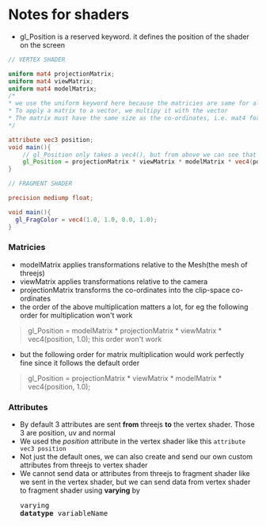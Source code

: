 # Notes for shaders

* gl_Position is a reserved keyword. it defines the position of the shader on the screen

```glsl
// VERTEX SHADER

uniform mat4 projectionMatrix;
uniform mat4 viewMatrix;
uniform mat4 modelMatrix;
/*
* we use the uniform keyword here because the matricies are same for all the vertices
* To apply a matrix to a vector, we multipy it with the vector
* The matrix must have the same size as the co-ordinates, i.e. mat4 for vec4 or mat3 for vec3, etc.
*/

attribute vec3 position;
void main(){
    // gl_Position only takes a vec4(), but from above we can see that position is a vec3(), so we change it here to vec4()
    gl_Position = projectionMatrix * viewMatrix * modelMatrix * vec4(position, 1.0);
}
```

```glsl
// FRAGMENT SHADER

precision mediump float;

void main(){
  gl_FragColor = vec4(1.0, 1.0, 0.0, 1.0);
}
```

### Matricies

* modelMatrix applies transformations relative to the Mesh(the mesh of threejs)
* viewMatrix applies transformations relative to the camera
* projectionMatrix transforms the co-ordinates into the clip-space co-ordinates
* the order of the above multiplication matters a lot, for eg the following order for multiplication won't work
> gl_Position = modelMatrix * projectionMatrix * viewMatrix * vec4(position, 1.0); this order won't work

* but the following order for matrix multiplication would work perfectly fine since it follows the default order
> gl_Position = projectionMatrix * viewMatrix * modelMatrix * vec4(position, 1.0);


### Attributes

* By default 3 attributes are sent **from** threejs **to** the vertex shader. Those 3 are position, uv and normal
* We used the *position* attribute in the vertex shader like this `attribute vec3 position`
* Not just the default ones, we can also create and send our own custom attributes from threejs to vertex shader
* We cannot send data or attributes from threejs to fragment shader like we sent in the vertex shader, but we can send data from vertex
    shader to fragment shader using **varying** by <pre>varying <b>datatype</b> variableName</pre>
